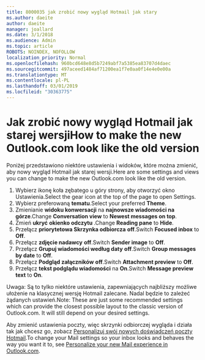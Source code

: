 ```yaml
---
title: 8000035 jak zrobić nowy wygląd Hotmail jak stary
ms.author: daeite
author: daeite
manager: joallard
ms.date: 3/1/2018
ms.audience: Admin
ms.topic: article
ROBOTS: NOINDEX, NOFOLLOW
localization_priority: Normal
ms.openlocfilehash: 960bcd648e8d5b7249abf7a5385ea83707d4daec
ms.sourcegitcommit: 497aceed1484af71200ea1f7e0aa0f14e4e0e00a
ms.translationtype: MT
ms.contentlocale: pl-PL
ms.lasthandoff: 03/01/2019
ms.locfileid: "30363775"
---
```

# <a name="how-to-make-the-new-outlookcom-look-like-the-old-version"></a><span data-ttu-id="05406-102">Jak zrobić nowy wygląd Hotmail jak starej wersji</span><span class="sxs-lookup"><span data-stu-id="05406-102">How to make the new Outlook.com look like the old version</span></span>

<span data-ttu-id="05406-103">Poniżej przedstawiono niektóre ustawienia i widoków, które można zmienić, aby nowy wygląd Hotmail jak starej wersji.</span><span class="sxs-lookup"><span data-stu-id="05406-103">Here are some settings and views you can change to make the new Outlook.com look like the old version.</span></span>

1. <span data-ttu-id="05406-104">Wybierz ikonę koła zębatego u góry strony, aby otworzyć okno Ustawienia.</span><span class="sxs-lookup"><span data-stu-id="05406-104">Select the gear icon at the top of the page to open Settings.</span></span>
2. <span data-ttu-id="05406-105">Wybierz preferowaną **tematu**.</span><span class="sxs-lookup"><span data-stu-id="05406-105">Select your preferred **Theme**.</span></span>
3. <span data-ttu-id="05406-106">Zmienianie **widoku konwersacji** na **najnowsze wiadomości na górze**.</span><span class="sxs-lookup"><span data-stu-id="05406-106">Change **Conversation view** to **Newest messages on top**.</span></span>
4. <span data-ttu-id="05406-107">Zmień **ukryć** **okienko odczytu** .</span><span class="sxs-lookup"><span data-stu-id="05406-107">Change **Reading pane** to **Hide**.</span></span>
5. <span data-ttu-id="05406-108">Przełącz **priorytetowa Skrzynka odbiorcza** **off**.</span><span class="sxs-lookup"><span data-stu-id="05406-108">Switch **Focused inbox** to **Off**.</span></span>
6. <span data-ttu-id="05406-109">Przełącz **zdjęcie nadawcy** **off**.</span><span class="sxs-lookup"><span data-stu-id="05406-109">Switch **Sender image** to **Off**.</span></span> 
7. <span data-ttu-id="05406-110">Przełącz **Grupuj wiadomości według daty** **off**.</span><span class="sxs-lookup"><span data-stu-id="05406-110">Switch **Group messages by date** to **Off**.</span></span> 
8. <span data-ttu-id="05406-111">Przełącz **Podgląd załączników** **off**.</span><span class="sxs-lookup"><span data-stu-id="05406-111">Switch **Attachment preview** to **Off**.</span></span> 
9. <span data-ttu-id="05406-112">Przełącz **tekst podglądu wiadomości** na **On**.</span><span class="sxs-lookup"><span data-stu-id="05406-112">Switch **Message preview text** to **On**.</span></span>

<span data-ttu-id="05406-p101">Uwaga: Są to tylko niektóre ustawienia, zapewniających najbliższy możliwe ułożenie na klasycznej wersję Hotmail zalecane. Nadal będzie to zależeć żądanych ustawień.</span><span class="sxs-lookup"><span data-stu-id="05406-p101">Note: These are just some recommended settings which can provide the closest possible layout to the classic version of Outlook.com. It will still depend on your desired settings.</span></span>

<span data-ttu-id="05406-115">Aby zmienić ustawienia poczty, więc skrzynki odbiorczej wygląda i działa tak jak chcesz go, zobacz [Personalizuj swój nowych doświadczeń poczty Hotmail](https://support.office.com/article/b41c2ecb-f23c-42b3-b7f8-659646d5e58c).</span><span class="sxs-lookup"><span data-stu-id="05406-115">To change your Mail settings so your inbox looks and behaves the way you want it to, see [Personalize your new Mail experience in Outlook.com](https://support.office.com/article/b41c2ecb-f23c-42b3-b7f8-659646d5e58c).</span></span>
